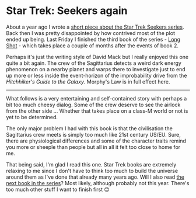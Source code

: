 # Star Trek: Seekers again

About a year ago I wrote a
[short piece about the Star Trek Seekers series][a]. Back then I was pretty
disappointed by how contrived most of the plot ended up being. Last Friday I
finished the third book of the series - [Long Shot][b] - which takes place a
couple of months after the events of book 2.

Perhaps it's just the writing style of David Mack but I really enjoyed this one
quite a bit again. The crew of the Sagittarius detects a weird dark energy
phenomenon on a nearby planet and warps there to investigate just to end up more
or less inside the event-horizon of the improbability drive from the *Hitchhiker's Guide to the
Galaxy*. Morphy's Law is in full effect here.

-----------------

What follows is a very entertaining and self-contained story with perhaps a bit
too much cheesy dialog. Some of the crew deserve to see the airlock from the
other side ... Whether that takes place on a class-M world or not is yet to be
determined.

The only major problem I had with this book is that the civilisation the
Sagittarius crew meets is simply too much like 21st century US/EU. Sure, there
are physiological differences and some of the character traits remind you more
or sheeple than people but all in all it felt too close to home for me.

That being said, I'm glad I read this one. Star Trek books are extremely
relaxing to me since I don't have to think too much to build the universe around
them as I've done that already many years ago. Will I also read
[the next book in the series][n]?  Most likely, although probably not this
year. There's too much other stuff I want to finish first 😊

[a]: https://zerokspot.com/weblog/2014/11/08/startrek-seekers/
[b]: https://www.goodreads.com/book/show/23492694-long-shot
[n]: https://www.goodreads.com/book/show/25111024-seekers

